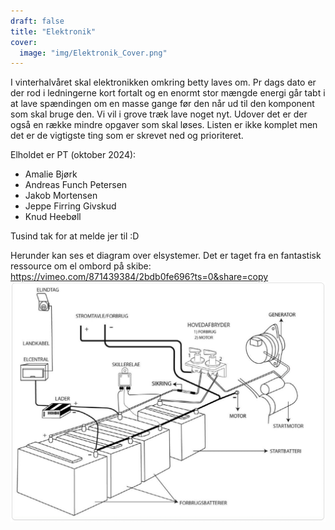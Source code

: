 ```yaml
---
draft: false
title: "Elektronik"
cover:
  image: "img/Elektronik_Cover.png"
---
```


I vinterhalvåret skal elektronikken omkring betty laves om. Pr dags dato er der rod i ledningerne kort fortalt og en enormt stor mængde energi går tabt i at lave spændingen om en masse gange før den når ud til den komponent som skal bruge den. Vi vil i grove træk lave noget nyt. Udover det er der også en række mindre opgaver som skal løses. Listen er ikke komplet men det er de vigtigste ting som er skrevet ned og prioriteret.

Elholdet er PT (oktober 2024):

- Amalie Bjørk
- Andreas Funch Petersen
- Jakob Mortensen
- Jeppe Firring Givskud
- Knud Heebøll

Tusind tak for at melde jer til :D

Herunder kan ses et diagram over elsystemer. Det er taget fra en fantastisk ressource om el ombord på skibe: https://vimeo.com/871439384/2bdb0fe696?ts=0&share=copy
![Billede af et korrekt elsystem](./img/ideal.png)
